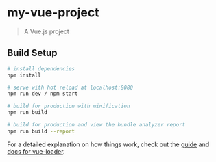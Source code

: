 # my-vue-project

> A Vue.js project

## Build Setup

``` bash
# install dependencies
npm install

# serve with hot reload at localhost:8080
npm run dev	/ npm start

# build for production with minification
npm run build

# build for production and view the bundle analyzer report
npm run build --report
```

For a detailed explanation on how things work, check out the [guide](http://vuejs-templates.github.io/webpack/) and [docs for vue-loader](http://vuejs.github.io/vue-loader).
